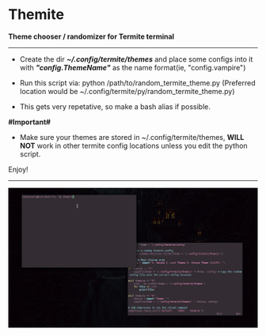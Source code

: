 # Themite

__Theme chooser / randomizer for Termite terminal__

-----------------------------------------------

- Create the dir __*~/.config/termite/themes*__ and place some configs into it with __*"config.ThemeName"*__ as the name format(ie, "config.vampire")

- Run this script via: python /path/to/random_termite_theme.py (Preferred location would be ~/.config/termite/py/random_termite_theme.py)

- This gets very repetative, so make a bash alias if possible.

__#Important#__

- Make sure your themes are stored in ~/.config/termite/themes, __WILL NOT__ work in other termite config locations unless you edit the python script. 

Enjoy!

----------------------------------------------------------------------------------------------

![Demo](demo.gif)
